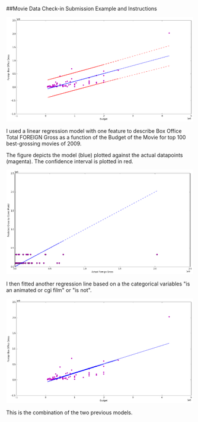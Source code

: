 ##Movie Data Check-in Submission Example and Instructions

![](./img/fig_1.png)

I used a linear regression model with one feature to describe Box Office Total FOREIGN Gross as a function of the Budget of the Movie for top 100 best-grossing movies of 2009.

The figure depicts the model (blue) plotted against the actual datapoints (magenta). The confidence interval is plotted in red. 


![](./img/fig_2.png)

I then fitted another regression line based on a the categorical variables "is an animated or cgi film" or "is not". 


![](./img/fig_3.png)

This is the combination of the two previous models. 
